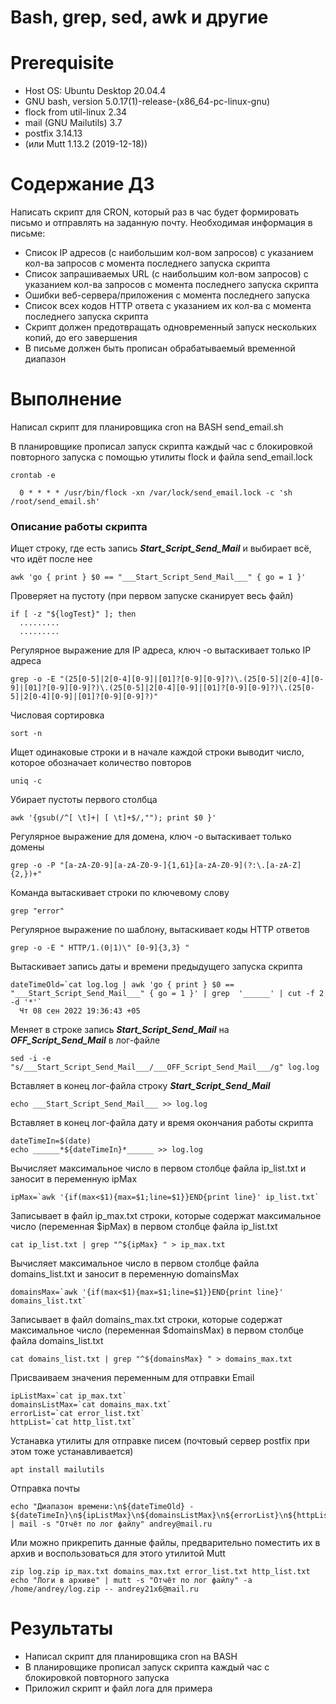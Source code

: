 # Bash, grep, sed, awk и другие

# **Prerequisite**

- Host OS: Ubuntu Desktop 20.04.4
- GNU bash, version 5.0.17(1)-release-(x86_64-pc-linux-gnu)
- flock from util-linux 2.34
- mail (GNU Mailutils) 3.7
- postfix 3.14.13
- (или Mutt 1.13.2 (2019-12-18))

# **Содержание ДЗ**

Написать скрипт для CRON, который раз в час будет формировать письмо и отправлять на заданную почту.
Необходимая информация в письме:

* Список IP адресов (с наибольшим кол-вом запросов) с указанием кол-ва запросов c момента последнего запуска скрипта
* Список запрашиваемых URL (с наибольшим кол-вом запросов) с указанием кол-ва запросов c момента последнего запуска скрипта
* Ошибки веб-сервера/приложения c момента последнего запуска
* Список всех кодов HTTP ответа с указанием их кол-ва с момента последнего запуска скрипта
* Скрипт должен предотвращать одновременный запуск нескольких копий, до его завершения
* В письме должен быть прописан обрабатываемый временной диапазон

# **Выполнение**

Написал скрипт для планировщика cron на BASH send_email.sh

В планировщике прописал запуск скрипта каждый час с блокировкой повторного запуска с помощью утилиты flock и файла send_email.lock
```
crontab -e

  0 * * * * /usr/bin/flock -xn /var/lock/send_email.lock -c 'sh /root/send_email.sh'
```

### Описание работы скрипта

Ищет строку, где есть запись ___Start_Script_Send_Mail___ и выбирает всё, что идёт после нее
```
awk 'go { print } $0 == "___Start_Script_Send_Mail___" { go = 1 }'
```

Проверяет на пустоту (при первом запуске сканирует весь файл)
```
if [ -z "${logTest}" ]; then
  .........
  .........
```

Регулярное выражение для IP адреса, ключ -о вытаскивает только IP адреса
```
grep -o -E "(25[0-5]|2[0-4][0-9]|[01]?[0-9][0-9]?)\.(25[0-5]|2[0-4][0-9]|[01]?[0-9][0-9]?)\.(25[0-5]|2[0-4][0-9]|[01]?[0-9][0-9]?)\.(25[0-5]|2[0-4][0-9]|[01]?[0-9][0-9]?)"
```

Числовая сортировка
```
sort -n
```

Ищет одинаковые строки и в начале каждой строки выводит число, которое обозначает количество повторов
```
uniq -c
```

Убирает пустоты первого столбца
```
awk '{gsub(/^[ \t]+| [ \t]+$/,""); print $0 }'
```

Регулярное выражение для домена, ключ -о вытаскивает только домены
```
grep -o -P "[a-zA-Z0-9][a-zA-Z0-9-]{1,61}[a-zA-Z0-9](?:\.[a-zA-Z]{2,})+"
```

Команда вытаскивает строки по ключевому слову
```
grep "error"
```

Регулярное выражение по шаблону, вытаскивает коды HTTP ответов
```
grep -o -E " HTTP/1.(0|1)\" [0-9]{3,3} "
```

Вытаскивает запись даты и времени предыдущего запуска скрипта
```
dateTimeOld=`cat log.log | awk 'go { print } $0 == "___Start_Script_Send_Mail___" { go = 1 }' | grep  '______' | cut -f 2 -d '*'`
  Чт 08 сен 2022 19:36:43 +05
```

Меняет в строке запись ___Start_Script_Send_Mail___ на ___OFF_Script_Send_Mail___ в лог-файле
```
sed -i -e "s/___Start_Script_Send_Mail___/___OFF_Script_Send_Mail___/g" log.log
```

Вставляет в конец лог-файла строку ___Start_Script_Send_Mail___
```
echo ___Start_Script_Send_Mail___ >> log.log
```

Вставляет в конец лог-файла дату и время окончания работы скрипта
```
dateTimeIn=$(date)
echo ______*${dateTimeIn}*______ >> log.log
```

Вычисляет максимальное число в первом столбце файла ip_list.txt и заносит в переменную ipMax
```
ipMax=`awk '{if(max<$1){max=$1;line=$1}}END{print line}' ip_list.txt`
```

Записывает в файл ip_max.txt строки, которые содержат максимальное число (переменная $ipMax) в первом столбце файла ip_list.txt
```
cat ip_list.txt | grep "^${ipMax} " > ip_max.txt
```

Вычисляет максимальное число в первом столбце файла domains_list.txt и заносит в переменную domainsMax
```
domainsMax=`awk '{if(max<$1){max=$1;line=$1}}END{print line}' domains_list.txt`
```

Записывает в файл domains_max.txt строки, которые содержат максимальное число (переменная $domainsMax) в первом столбце файла domains_list.txt
```
cat domains_list.txt | grep "^${domainsMax} " > domains_max.txt
```

Присваиваем значения переменным для отправки Email
```
ipListMax=`cat ip_max.txt`
domainsListMax=`cat domains_max.txt`
errorList=`cat error_list.txt`
httpList=`cat http_list.txt`
```

Устанавка утилиты для отправке писем (почтовый сервер postfix при этом тоже устанавливается)
```
apt install mailutils
```

Отправка почты
```
echo "Диапазон времени:\n${dateTimeOld} - ${dateTimeIn}\n${ipListMax}\n${domainsListMax}\n${errorList}\n${httpList}" | mail -s "Отчёт по лог файлу" andrey@mail.ru
```

Или можно прикрепить данные файлы, предварительно поместить их в архив и воспользоваться для этого утилитой Mutt
```
zip log.zip ip_max.txt domains_max.txt error_list.txt http_list.txt
echo "Логи в архиве" | mutt -s "Отчёт по лог файлу" -a /home/andrey/log.zip -- andrey21x6@mail.ru
```

# **Результаты**

- Написал скрипт для планировщика cron на BASH
- В планировщике прописал запуск скрипта каждый час с блокировкой повторного запуска
- Приложил скрипт и файл лога для примера
